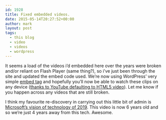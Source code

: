```yaml
---
id: 1928
title: Fixed embedded videos.
date: 2015-05-14T20:27:52+00:00
author: mark
layout: post
tags:
  - this blog
  - video
  - videos
  - wordpress
---
```

It seems a load of the videos i&#8217;d embedded here over the years were broken and/or reliant on Flash Player (same thing?), so i&#8217;ve just been through the site and updated the embed code used. We&#8217;re now using WordPress&#8217; very simple [embed tag](http://codex.wordpress.org/Embeds) and hopefully you&#8217;ll now be able to watch these clips on any device ([thanks to YouTube defaulting to HTML5 video](http://youtube-eng.blogspot.jp/2015/01/youtube-now-defaults-to-html5_27.html)). Let me know if you happen across any videos that are still broken.

I think my favourite re-discovery in carrying out this little bit of admin is [Microsoft&#8217;s vision of technology of 2019](http://www.sallonoroff.co.uk/blog/2009/03/ten-years-time/). This video is now 6 years old and so we&#8217;re just 4 years away from this tech. Awesome.

<span class="embed-youtube" style="text-align:center; display: block;"></span>

&nbsp;